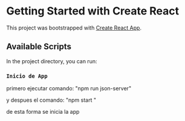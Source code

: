 # Getting Started with Create React 

This project was bootstrapped with [Create React App](https://github.com/facebook/create-react-app).

## Available Scripts

In the project directory, you can run:

### `Inicio de App`


primero ejecutar comando: "npm run json-server"

y despues el comando: "npm start "

de esta forma se inicia la app

